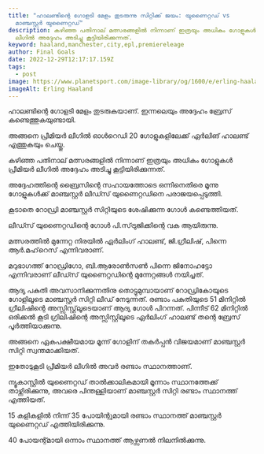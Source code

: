 ```yaml
---
title: "ഹാലണ്ടിന്റെ ഗോളടി മേളം തുടരുന്നു സിറ്റിക്ക് ജയം: യുണൈറ്റഡ് vs
  മാഞ്ചസ്റ്റർ യുണൈറ്റഡ്"
description: കഴിഞ്ഞ പതിനാല് മത്സരങ്ങളിൽ നിന്നാണ് ഇത്രയും അധികം ഗോളുകൾ പ്രീമിയർ
  ലീഗിൽ അദ്ദേഹം അടിച്ചു കൂട്ടിയിരിക്കുന്നത്.
keyword: haaland,manchester,city,epl,premiereleage
author: Final Goals
date: 2022-12-29T12:17:17.159Z
tags:
  - post
image: https://www.planetsport.com/image-library/og/1600/e/erling-haaland-man-city-15-sep-2022.jpg
imageAlt: Erling Haaland
---
```

ഹാലണ്ടിന്റെ ഗോളടി മേളം തുടരുകയാണ്. ഇന്നലെയും അദ്ദേഹം ബ്രേസ് കണ്ടെത്തുകയുണ്ടായി.

അങ്ങനെ പ്രീമിയർ ലീഗിൽ ഓൾറെഡി 20 ഗോളുകളിലേക്ക് ഏർലിങ് ഹാലണ്ട് എത്തുകയും ചെയ്തു.

കഴിഞ്ഞ പതിനാല് മത്സരങ്ങളിൽ നിന്നാണ് ഇത്രയും അധികം ഗോളുകൾ പ്രീമിയർ ലീഗിൽ അദ്ദേഹം അടിച്ചു കൂട്ടിയിരിക്കുന്നത്. 

അദ്ദേഹത്തിന്റെ ബ്രൈസിന്റെ സഹായത്തോടെ ഒന്നിനെതിരെ മൂന്നു ഗോളുകൾക്ക് മാഞ്ചസ്റ്റർ ലീഡ്സ് യുണൈറ്റഡിനെ പരാജയപ്പെടുത്തി.

കൂടാതെ റോഡ്രി മാഞ്ചസ്റ്റർ സിറ്റിയുടെ ശേഷിക്കുന്ന ഗോൾ കണ്ടെത്തിയത്.

ലീഡ്സ് യുണൈറ്റഡിന്റെ ഗോൾ പി.സ്‌ട്രുജിക്കിന്റെ വക ആയിരുന്നു.

മത്സരത്തിൽ മുന്നേറ്റ നിരയിൽ ഏർലിംഗ് ഹാലണ്ട്, ജി.ഗ്രീലിഷ്, പിന്നെ ആർ.മഹ്‌റെസ് എന്നിവരാണ്.

മറുഭാഗത്ത് റോഡ്രിഗോ, ബി.ആരോൺസൺ പിന്നെ ജിനോഹട്ടോ എന്നിവരാണ് ലീഡ്സ് യുണൈറ്റഡിന്റെ മുന്നേറ്റങ്ങൾ നയിച്ചത്.

ആദ്യ പകുതി അവസാനിക്കുന്നതിനു തൊട്ടുമുമ്പായാണ് റോഡ്രികോയുടെ ഗോളിലൂടെ മാഞ്ചസ്റ്റർ സിറ്റി ലീഡ് നേടുന്നത്. രണ്ടാം പകുതിയുടെ 51 മിനിറ്റിൽ ഗ്രീലിഷിന്റെ അസ്സിസ്റ്റ്‌ലൂടെയാണ് ആദ്യ ഗോൾ പിറന്നത്. പിന്നീട് 62 മിനിറ്റിൽ ഒരിക്കൽ കൂടി ഗ്രിലിഷിന്റെ അസ്സിസ്റ്റിലൂടെ ഏർലിംഗ് ഹാലണ്ട് തന്റെ ബ്രേസ് പൂർത്തിയാക്കുന്നു.

അങ്ങനെ ഏകപക്ഷീയമായ മൂന്ന് ഗോളിന് തകർപ്പൻ വിജയമാണ് മാഞ്ചസ്റ്റർ സിറ്റി സ്വന്തമാക്കിയത്.

ഇതോടുകൂടി പ്രീമിയർ ലീഗിൽ അവർ രണ്ടാം സ്ഥാനത്താണ്. 

ന്യൂകാസ്റ്റിൽ യുണൈറ്റഡ് താൽക്കാലികമായി മൂന്നാം സ്ഥാനത്തേക്ക് താഴ്ന്നിരിക്കുന്നു, അവരെ പിന്തള്ളിയാണ് മാഞ്ചസ്റ്റർ സിറ്റി രണ്ടാം സ്ഥാനത്ത് എത്തിയത്.

15 കളികളിൽ നിന്ന് 35 പോയിന്റുമായി രണ്ടാം സ്ഥാനത്ത് മാഞ്ചസ്റ്റർ യുണൈറ്റഡ് എത്തിയിരിക്കുന്നു.


40 പോയന്റ്മായി ഒന്നാം സ്ഥാനത്ത് ആഴ്സണൽ നിലനിൽക്കുന്നു.